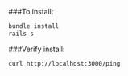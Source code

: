 ###To install:

```sh
bundle install
rails s
```

###Verify install:
```sh
curl http://localhost:3000/ping
```
